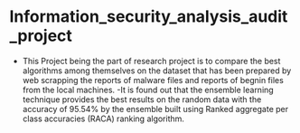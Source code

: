 # Information_security_analysis_audit_project
- This Project being the part of research project is to compare the best algorithms among themselves on the dataset that has been prepared by web scrapping the reports  of malware files and reports of begnin files from the local machines.
-It is found out that the ensemble learning technique provides the best results on the random data with the accuracy of 95.54% by the ensemble built using Ranked aggregate per class accuracies (RACA) ranking algorithm.
